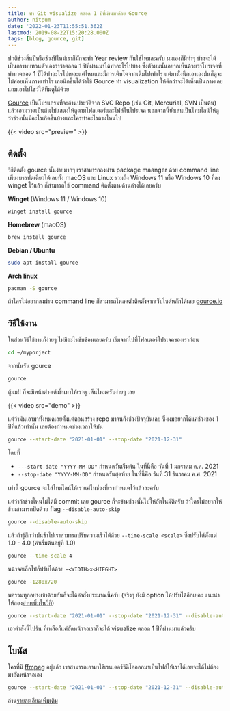 ```yaml
---
title: ทำ Git visualize ตลอด 1 ปีที่ผ่านมาด้วย Gource
author: nitpum
date: '2022-01-23T11:55:51.362Z'
lastmod: 2019-08-22T15:20:28.000Z
tags: [blog, gource, git]
---
```


ปกติช่วงสิ้นปีหรือช่วงปีใหม่เราก็มักจะทำ Year review กันใช่ไหมละครับ 
ผมเองก็มีทำๆ บ้างจะได้เป็นการทบทวนตัวเองว่าว่าตลอด 1 ปีที่ผ่านมาได้ทำอะไรไปบ้าง ซึ่งตัวผมนั้นอยากเห็นด้วยว่าโปรเจคที่ทำมาตลอด 1 ปีได้ทำอะไรไปเยอะแค่ไหนและมีการเติบโตจากเดิมไปเท่าไร แต่มานั่งนึกเอาเองมันก็ดูจะไม่ค่อยเห็นภาพเท่าไร เลยนึกขึ้นได้ว่าใช้ Gource ทำ visualization ให้ดีกว่าจะได้เห็นเป็นภาพเลย แถมเอาไปโชว์ให้ทีมดูได้ด้วย

[Gource](https://gource.io) เป็นโปรแกรมที่จะอ่านประวัติจาก SVC Repo (เช่น Git, Mercurial, SVN เป็นต้น) แล้วเอามวาดเป็นต้นไม้แสดงให้ดูตามโฟลเดอร์และไฟล์ในโปรเจค นอกจากนี้ยังเล่นเป็นไทมไลน์ให้ดูว่าช่วงนั้นมีอะไรเกิดขึ้นบ้างและใครทำอะไรตรงไหนไป

{{< video src="preview" >}}

## ติดตั้ง

วิธีติดตั้ง gource นั้นง่ายมากๆ เราสามารถลงผ่าน package maanger ด้วย command line เพียงบรรทัดเดียวได้เลยทั้ง macOS และ Linux รวมถึง Windows 11 หรือ Windows 10 ที่ลง winget ไว้แล้ว ก็สามารถใช้ command ติดตั้งตามด้านล่างได้เลยครับ

**Winget** (Windows 11 / Windows 10)
```cmd
winget install gource
```

**Homebrew** (macOS)
```bash
brew install gource
```

**Debian / Ubuntu**
```bash
sudo apt install gource
```

**Arch linux**
```bash
pacman -S gource
```

ถ้าใครไม่อยากลงผ่าน command line ก็สามารถโหลดตัวติดตั้งจากเว็บไซต์หลักได้เลย [gource.io](https://gource.io/)

## วิธีใช้งาน

ในส่วนวิธีใช้งานก็ง่ายๆ ไม่มีอะไรซับซ้อนเลยครับ เริ่มจากไปที่โฟลเดอร์โปรเจคของเราก่อน

```bash
cd ~/myporject
```

จากนั้นรัน gource 

```bash
gource
```

ตู้มม!! ก็จะมีหน้าต่างเด้งขึ้นมาให้เราดู เห็นไหมครับง่ายๆ เลย

{{< video src="demo" >}}

แต่ว่ามันเอามาทั้งหมดเลยตั้งแต่ตอนสร้าง repo มาจนถึงช่วงปัจจุบันเลย ซึ่งผมอยากได้แค่ช่วงของ 1 ปีที่แล้วเท่านั้น เลยต้องกำหนดช่วงเวลาให้มัน

```bash
gource --start-date "2021-01-01" --stop-date "2021-12-31"
```

โดยที่
- `---start-date "YYYY-MM-DD"` กำหนดวันเริ่มต้น ในที่นี้คือ วันที่ 1 มกราคม ค.ศ. 2021
- `--stop-date "YYYY-MM-DD"`  กำหนดวันสุดท้าย ในที่นี้คือ วันที่ 31 ธันวาคม ค.ศ. 2021

เท่านี้ gource จะไล่ไทมไลน์ให้เราแค่ในช่วงที่เรากำหนดไว้แล้วละครับ

แต่ว่าถ้าช่วงไหนไม่ได้มี commit เลย gource ก็จะข้ามช่วงนั้นไปให้อัตโนมัติครับ ถ้าใครไม่อยากให้ข้ามสามารถปิดด้วย flag `--disable-auto-skip` 

```bash
gource --disable-auto-skip
```

แล้วถ้ารู้สึกว่ามันช้าไปเราสามารถปรับความเร็วได้ด้วย `--time-scale <scale>` ซึ่งปรับได้ตั้งแต่ 1.0 - 4.0  (ค่าเริ่มต้นอยู่ที่ 1.0)
```bash
gource --time-scale 4
```

หน้าจอเล็กไปก็ปรับได้ด้วย `-<WIDTH>x<HIEGHT>`
```bash
gource -1280x720
```

พอรวมทุกอย่างเข้าด้วยกันก็จะได้คำสั่งประมาณนี้ครับ (จริงๆ ยังมี option ให้ปรับได้อีกเยอะ แนะนำให้ลอง[อ่านเพิ่มในวิกิ](https://github.com/acaudwell/Gource/wiki))

```bash
gource --start-date "2021-01-01" --stop-date "2021-12-31" --disable-auto-skip --time-scale 4 -1280x720 
```

เอาคำสั่งนี้ไปรัน ที่เหลือก็แค่อัดหน้าจอเราก็จะได้ visualize ตลอด 1 ปีที่ผ่านมาแล้วครับ


## โบนัส

ใครที่มี [ffmpeg](https://www.ffmpeg.org/) อยู่แล้ว
เราสามารถเอามาใช้เรนเดอร์วิดีโอออกมาเป็นไฟล์ให้เราได้เลยจะได้ไม่ต้องมาอัดหน้าจอเอง

```bash
gource --start-date "2021-01-01" --stop-date "2021-12-31" --disable-auto-skip --time-scale 4 -1280x720 | ffmpeg -y -r 60 -f image2pipe -vcodec ppm -i - -vcodec libx264 -preset ultrafast -pix_fmt yuv420p -crf 1 -threads 0 -bf 0 gource.mp4
```
อ่าน[รายละเอียดเพิ่มเติม](https://github.com/acaudwell/Gource/wiki/Videos)
